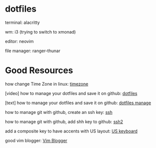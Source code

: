 # dotfiles

terminal: alacritty

wm: i3 (trying to switch to xmonad)

editor: neovim

file manager: ranger-thunar


# Good Resources

how change Time Zone in linux: [timezone](https://phoenixnap.com/kb/how-to-set-or-change-timezone-date-time-ubuntu)

[video] how to manage your dotfiles and save it on github: [dotfiles](https://www.youtube.com/watch?v=awtfkl50bUQ&ab_channel=ElliotJackson)

[text] how to manage your dotfiles and save it on github: [dotfiles manage](https://www.atlassian.com/git/tutorials/dotfiles)

how to manage git with github, create an ssh key: [ssh](https://docs.github.com/en/github/authenticating-to-github/generating-a-new-ssh-key-and-adding-it-to-the-ssh-agent)

how to manage git with github, add shh key to github: [ssh2](https://docs.github.com/en/github/authenticating-to-github/adding-a-new-ssh-key-to-your-github-account)

add a composite key to have accents with US layout: [US keyboard](https://bbs.archlinux.org/viewtopic.php?id=164150)

good vim blogger: [Vim Blogger](https://www.chrisatmachine.com/)


